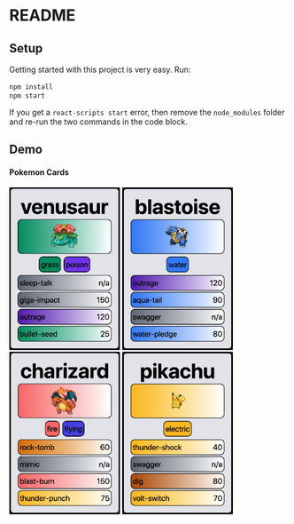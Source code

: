 # README

## Setup

Getting started with this project is very easy. Run:

```
npm install
npm start
```

If you get a `react-scripts start` error, then remove the `node_modules`
folder and re-run the two commands in the code block.

## Demo

#### Pokemon Cards
<div class="flex flex-row">
  <img src="./img/venusaur.png" width="200">
  <img src="./img/blastoise.png" width="200">
  <img src="./img/charizard.png" width="200">
  <img src="./img/pikachu.png" width="200">
</div>
